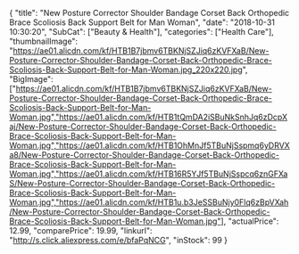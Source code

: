 {
	"title": "New Posture Corrector Shoulder Bandage Corset Back Orthopedic Brace Scoliosis Back Support Belt for Man Woman",
	"date": "2018-10-31 10:30:20",
	"SubCat": ["Beauty & Health"],
	"categories": ["Health Care"],
	"thumbnailImage": "https://ae01.alicdn.com/kf/HTB1B7jbmv6TBKNjSZJiq6zKVFXaB/New-Posture-Corrector-Shoulder-Bandage-Corset-Back-Orthopedic-Brace-Scoliosis-Back-Support-Belt-for-Man-Woman.jpg_220x220.jpg",
	"BigImage": ["https://ae01.alicdn.com/kf/HTB1B7jbmv6TBKNjSZJiq6zKVFXaB/New-Posture-Corrector-Shoulder-Bandage-Corset-Back-Orthopedic-Brace-Scoliosis-Back-Support-Belt-for-Man-Woman.jpg","https://ae01.alicdn.com/kf/HTB1tQmDA2iSBuNkSnhJq6zDcpXaj/New-Posture-Corrector-Shoulder-Bandage-Corset-Back-Orthopedic-Brace-Scoliosis-Back-Support-Belt-for-Man-Woman.jpg","https://ae01.alicdn.com/kf/HTB1OhMnJf5TBuNjSspmq6yDRVXa8/New-Posture-Corrector-Shoulder-Bandage-Corset-Back-Orthopedic-Brace-Scoliosis-Back-Support-Belt-for-Man-Woman.jpg","https://ae01.alicdn.com/kf/HTB16R5YJf5TBuNjSspcq6znGFXaS/New-Posture-Corrector-Shoulder-Bandage-Corset-Back-Orthopedic-Brace-Scoliosis-Back-Support-Belt-for-Man-Woman.jpg","https://ae01.alicdn.com/kf/HTB1u.b3JeSSBuNjy0Flq6zBpVXah/New-Posture-Corrector-Shoulder-Bandage-Corset-Back-Orthopedic-Brace-Scoliosis-Back-Support-Belt-for-Man-Woman.jpg"],
	"actualPrice": 12.99,
	"comparePrice": 19.99,
	"linkurl": "http://s.click.aliexpress.com/e/bfaPqNCG",
	"inStock": 99
}
